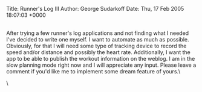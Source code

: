 Title: Runner's Log III
Author: George Sudarkoff
Date: Thu, 17 Feb 2005 18:07:03 +0000

\
After trying a few runner's log applications and not finding what I
needed I've decided to write one myself. I want to automate as much as
possible. Obviously, for that I will need some type of tracking device
to record the speed and/or distance and possibly the heart rate.
Additionally, I want the app to be able to publish the workout
information on the weblog. I am in the slow planning mode right now and
I will appreciate any input. Please leave a comment if you'd like me to
implement some dream feature of yours.\

\

